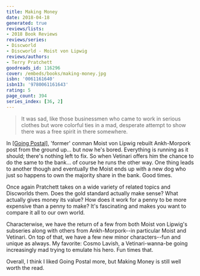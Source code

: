 ```yaml
---
title: Making Money
date: 2018-04-18
generated: true
reviews/lists:
- 2018 Book Reviews
reviews/series:
- Discworld
- Discworld - Moist von Lipwig
reviews/authors:
- Terry Pratchett
goodreads_id: 116296
cover: /embeds/books/making-money.jpg
isbn: '0061161640'
isbn13: '9780061161643'
rating: 5
page_count: 394
series_index: [36, 2]
---
```

>  It was sad, like those businessmen who came to work in serious clothes but wore colorful ties in a mad, desperate attempt to show there was a free spirit in there somewhere.  

In [[Going Postal]](), 'former' conman Moist von Lipwig rebuilt Ankh-Morpork post from the ground up... but now he's bored. Everything is running as it should; there's nothing left to fix. So when Vetinari offers him the chance to do the same to the bank... of course he runs the other way. One thing leads to another though and eventually the Moist ends up with a new dog who just so happens to own the majority share in the bank. Good times.  

<!--more-->

Once again Pratchett takes on a wide variety of related topics and Discworlds them. Does the gold standard actually make sense? What actually gives money its value? How does it work for a penny to be more expensive than a penny to make? It's fascinating and makes you want to compare it all to our own world.  

Characterwise, we have the return of a few from both Moist von Lipwig's subseries along with others from Ankh-Morpork--in particular Moist and Vetinari. On top of that, we have a few new minor characters--fun and unique as always. My favorite: Cosmo Lavish, a Vetinari-wanna-be going increasingly mad trying to emulate his hero. Fun times that.  

Overall, I think I liked Going Postal more, but Making Money is still well worth the read.